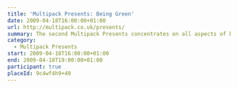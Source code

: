```yaml
---
title: 'Multipack Presents: Being Green'
date: 2009-04-18T16:00:00+01:00
url: http://multipack.co.uk/presents/
summary: The second Multipack Presents concentrates on all aspects of being green and how the Internet can have a positive effect towards a more eco-friendly lifestyle.
category:
  - Multipack Presents
start: 2009-04-18T16:00:00+01:00
end: 2009-04-18T19:00:00+01:00
participant: true
placeId: 9c4wf4h9+49
---
```

